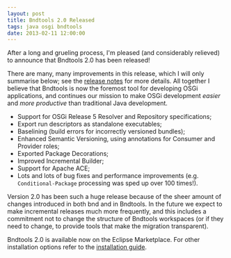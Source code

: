 ```yaml
---
layout: post
title: Bndtools 2.0 Released
tags: java osgi bndtools
date: 2013-02-11 12:00:00
---
```


After a long and grueling process, I'm pleased (and considerably relieved) to announce that Bndtools 2.0 has been released!

There are many, many improvements in this release, which I will only summarise below; see the [release notes](http://bndtools.org/whatsnew2-0-0.html) for more details. All together I believe that Bndtools is now the foremost tool for developing OSGi applications, and continues our mission to make OSGi development *easier* and *more productive* than traditional Java development.

* Support for OSGi Release 5 Resolver and Repository specifications;
* Export run descriptors as standalone executables;
* Baselining (build errors for incorrectly versioned bundles);
* Enhanced Semantic Versioning, using annotations for Consumer and Provider roles;
* Exported Package Decorations;
* Improved Incremental Builder;
* Support for Apache ACE;
* Lots and lots of bug fixes and performance improvements (e.g. `Conditional-Package` processing was sped up over 100 times!).

Version 2.0 has been such a huge release because of the sheer amount of changes introduced in both bnd and in Bndtools. In the future we expect to make incremental releases much more frequently, and this includes a commitment not to change the structure of Bndtools workspaces (or if they need to change, to provide tools that make the migration transparent).

Bndtools 2.0 is available now on the Eclipse Marketplace. For other installation options refer to the [installation guide](http://bndtools.org/installation.html).